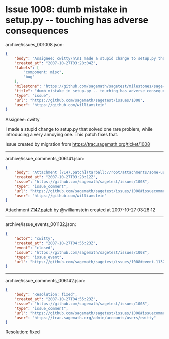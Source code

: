 # Issue 1008: dumb mistake in setup.py -- touching has adverse consequences

archive/issues_001008.json:
```json
{
    "body": "Assignee: cwitty\n\nI made a stupid change to setup.py that solved one rare problem, while introducing a very annoying one.  This patch fixes that. \n\nIssue created by migration from https://trac.sagemath.org/ticket/1008\n\n",
    "created_at": "2007-10-27T03:28:04Z",
    "labels": [
        "component: misc",
        "bug"
    ],
    "milestone": "https://github.com/sagemath/sagetest/milestones/sage-2.8.10",
    "title": "dumb mistake in setup.py -- touching has adverse consequences",
    "type": "issue",
    "url": "https://github.com/sagemath/sagetest/issues/1008",
    "user": "https://github.com/williamstein"
}
```
Assignee: cwitty

I made a stupid change to setup.py that solved one rare problem, while introducing a very annoying one.  This patch fixes that. 

Issue created by migration from https://trac.sagemath.org/ticket/1008





---

archive/issue_comments_006141.json:
```json
{
    "body": "Attachment [7147.patch](tarball://root/attachments/some-uuid/ticket1008/7147.patch) by @williamstein created at 2007-10-27 03:28:12",
    "created_at": "2007-10-27T03:28:12Z",
    "issue": "https://github.com/sagemath/sagetest/issues/1008",
    "type": "issue_comment",
    "url": "https://github.com/sagemath/sagetest/issues/1008#issuecomment-6141",
    "user": "https://github.com/williamstein"
}
```

Attachment [7147.patch](tarball://root/attachments/some-uuid/ticket1008/7147.patch) by @williamstein created at 2007-10-27 03:28:12



---

archive/issue_events_001132.json:
```json
{
    "actor": "cwitty",
    "created_at": "2007-10-27T04:55:23Z",
    "event": "closed",
    "issue": "https://github.com/sagemath/sagetest/issues/1008",
    "type": "issue_event",
    "url": "https://github.com/sagemath/sagetest/issues/1008#event-1132"
}
```



---

archive/issue_comments_006142.json:
```json
{
    "body": "Resolution: fixed",
    "created_at": "2007-10-27T04:55:23Z",
    "issue": "https://github.com/sagemath/sagetest/issues/1008",
    "type": "issue_comment",
    "url": "https://github.com/sagemath/sagetest/issues/1008#issuecomment-6142",
    "user": "https://trac.sagemath.org/admin/accounts/users/cwitty"
}
```

Resolution: fixed
